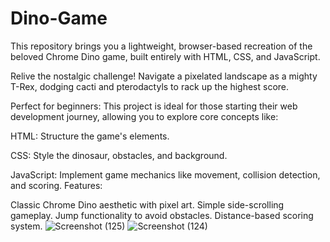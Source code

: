 # Dino-Game
This repository brings you a lightweight, browser-based recreation of the beloved Chrome Dino game, built entirely with HTML, CSS, and JavaScript.

Relive the nostalgic challenge! Navigate a pixelated landscape as a mighty T-Rex, dodging cacti and pterodactyls to rack up the highest score.

Perfect for beginners: This project is ideal for those starting their web development journey, allowing you to explore core concepts like:

HTML: Structure the game's elements.

CSS: Style the dinosaur, obstacles, and background.

JavaScript: Implement game mechanics like movement, collision detection, and scoring.
Features:

Classic Chrome Dino aesthetic with pixel art.
Simple side-scrolling gameplay.
Jump functionality to avoid obstacles.
Distance-based scoring system.
![Screenshot (125)](https://github.com/Hemasri1405/Dino-Game/assets/146213788/245a257c-2f72-44a2-aefd-5e378b491e76)
![Screenshot (124)](https://github.com/Hemasri1405/Dino-Game/assets/146213788/bcf765c5-5f3c-4267-9db2-04feb51ae413)
